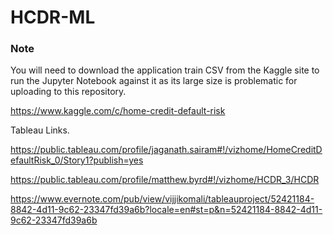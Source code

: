 # HCDR-ML

### Note

You will need to download the application train CSV from the Kaggle site to run the 
Jupyter Notebook against it as its large size is problematic for uploading to this repository.

https://www.kaggle.com/c/home-credit-default-risk




Tableau Links.

https://public.tableau.com/profile/jaganath.sairam#!/vizhome/HomeCreditDefaultRisk_0/Story1?publish=yes

https://public.tableau.com/profile/matthew.byrd#!/vizhome/HCDR_3/HCDR

https://www.evernote.com/pub/view/vijjikomali/tableauproject/52421184-8842-4d11-9c62-23347fd39a6b?locale=en#st=p&n=52421184-8842-4d11-9c62-23347fd39a6b